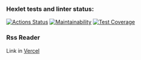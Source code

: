 ### Hexlet tests and linter status:
[![Actions Status](https://github.com/xyzelena/frontend-project-11/actions/workflows/hexlet-check.yml/badge.svg)](https://github.com/xyzelena/frontend-project-11/actions)
[![Maintainability](https://api.codeclimate.com/v1/badges/efd9c4f7971e4aba4a25/maintainability)](https://codeclimate.com/github/xyzelena/frontend-project-11/maintainability)
[![Test Coverage](https://api.codeclimate.com/v1/badges/efd9c4f7971e4aba4a25/test_coverage)](https://codeclimate.com/github/xyzelena/frontend-project-11/test_coverage)

### Rss Reader

Link in [Vercel](https://frontend-project-11-af6bgm782-xyzelenas-projects.vercel.app)





